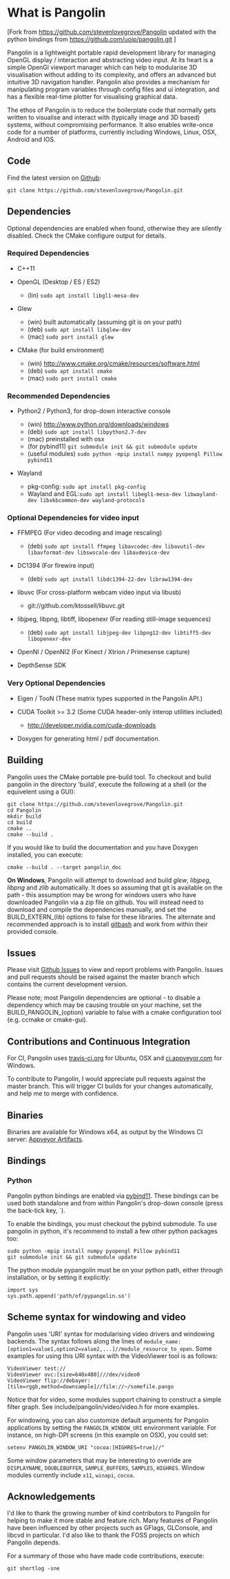 What is Pangolin
====================================

[Fork from https://github.com/stevenlovegrove/Pangolin updated with the python bindings from https://github.com/uoip/pangolin.git ]

Pangolin is a lightweight portable rapid development library for managing OpenGL
display / interaction and abstracting video input. At its heart is a simple
OpenGl viewport manager which can help to modularise 3D visualisation without
adding to its complexity, and offers an advanced but intuitive 3D navigation
handler. Pangolin also provides a mechanism for manipulating program variables
through config files and ui integration, and has a flexible real-time plotter
for visualising graphical data.

The ethos of Pangolin is to reduce the boilerplate code that normally
gets written to visualise and interact with (typically image and 3D
based) systems, without compromising performance. It also enables write-once
code for a number of platforms, currently including Windows, Linux, OSX, Android
and IOS.

## Code ##

Find the latest version on [Github](http://github.com/stevenlovegrove/Pangolin):

```
git clone https://github.com/stevenlovegrove/Pangolin.git
```

## Dependencies ##

Optional dependencies are enabled when found, otherwise they are silently disabled.
Check the CMake configure output for details.

### Required Dependencies ###

* C++11

* OpenGL (Desktop / ES / ES2)
  * (lin) `sudo apt install libgl1-mesa-dev`

* Glew
  * (win) built automatically (assuming git is on your path)
  * (deb) `sudo apt install libglew-dev`
  * (mac) `sudo port install glew`

* CMake (for build environment)
  * (win) http://www.cmake.org/cmake/resources/software.html
  * (deb) `sudo apt install cmake`
  * (mac) `sudo port install cmake`

### Recommended Dependencies ###

* Python2 / Python3, for drop-down interactive console
  * (win) http://www.python.org/downloads/windows
  * (deb) `sudo apt install libpython2.7-dev`
  * (mac) preinstalled with osx
  * (for pybind11) `git submodule init && git submodule update`
  * (useful modules) `sudo python -mpip install numpy pyopengl Pillow pybind11`

* Wayland
  * pkg-config: `sudo apt install pkg-config`
  * Wayland and EGL:`sudo apt install libegl1-mesa-dev libwayland-dev libxkbcommon-dev wayland-protocols`

### Optional Dependencies for video input ###

* FFMPEG (For video decoding and image rescaling)
  * (deb) `sudo apt install ffmpeg libavcodec-dev libavutil-dev libavformat-dev libswscale-dev libavdevice-dev`

* DC1394 (For firewire input)
  * (deb) `sudo apt install libdc1394-22-dev libraw1394-dev`

* libuvc (For cross-platform webcam video input via libusb)
  * git://github.com/ktossell/libuvc.git

* libjpeg, libpng, libtiff, libopenexr (For reading still-image sequences)
  * (deb) `sudo apt install libjpeg-dev libpng12-dev libtiff5-dev libopenexr-dev`

* OpenNI / OpenNI2 (For Kinect / Xtrion / Primesense capture)

* DepthSense SDK

### Very Optional Dependencies ###

* Eigen / TooN (These matrix types supported in the Pangolin API.)

* CUDA Toolkit >= 3.2 (Some CUDA header-only interop utilities included)
  * http://developer.nvidia.com/cuda-downloads

* Doxygen for generating html / pdf documentation.

## Building ##

Pangolin uses the CMake portable pre-build tool. To checkout and build pangolin in the
directory 'build', execute the following at a shell (or the equivelent using a GUI):

```
git clone https://github.com/stevenlovegrove/Pangolin.git
cd Pangolin
mkdir build
cd build
cmake ..
cmake --build .
```

If you would like to build the documentation and you have Doxygen installed, you
can execute:

```
cmake --build . --target pangolin_doc
```

**On Windows**, Pangolin will attempt to download and build *glew*, *libjpeg*, *libpng* and *zlib* automatically. It does so assuming that git is available on the path - this assumption may be wrong for windows users who have downloaded Pangolin via a zip file on github. You will instead need to download and compile the dependencies manually, and set the BUILD_EXTERN_(lib) options to false for these libraries. The alternate and recommended approach is to install [gitbash](https://git-scm.com/downloads) and work from within their provided console.

## Issues ##

Please visit [Github Issues](https://github.com/stevenlovegrove/Pangolin/issues) to view and report problems with Pangolin. Issues and pull requests should be raised against the master branch which contains the current development version.

Please note; most Pangolin dependencies are optional - to disable a dependency which may be causing trouble on your machine, set the BUILD_PANGOLIN_(option) variable to false with a cmake configuration tool (e.g. ccmake or cmake-gui).

## Contributions and Continuous Integration ##

For CI, Pangolin uses [travis-ci.org](https://travis-ci.org/stevenlovegrove/Pangolin) for Ubuntu, OSX and [ci.appveyor.com](https://ci.appveyor.com/project/stevenlovegrove/pangolin) for Windows.

To contribute to Pangolin, I would appreciate pull requests against the master branch. This will trigger CI builds for your changes automatically, and help me to merge with confidence.

## Binaries ##

Binaries are available for Windows x64, as output by the Windows CI server: [Appveyor Artifacts](https://ci.appveyor.com/project/stevenlovegrove/pangolin/build/artifacts).

## Bindings ##

### Python ###

Pangolin python bindings are enabled via [pybind11](www.pybind11.com). These bindings can be used both standalone and from within Pangolin's drop-down console (press the back-tick key, `).

To enable the bindings, you must checkout the pybind submodule. To use pangolin in python, it's recommend to install a few other python packages too:

```
sudo python -mpip install numpy pyopengl Pillow pybind11
git submodule init && git submodule update
```

The python module pypangolin must be on your python path, either through installation, or by setting it explicitly:

```
import sys
sys.path.append('path/of/pypangolin.so')
```

## Scheme syntax for windowing and video

Pangolin uses 'URI' syntax for modularising video drivers and windowing backends. The syntax follows along the lines of `module_name:[option1=value1,option2=value2,...]//module_resource_to_open`. Some examples for using this URI syntax with the VideoViewer tool is as follows:

```
VideoViewer test://
VideoViewer uvc:[size=640x480]///dev/video0
VideoViewer flip://debayer:[tile=rggb,method=downsample]//file://~/somefile.pango
```

Notice that for video, some modules support chaining to construct a simple filter graph. See include/pangolin/video/video.h for more examples.

For windowing, you can also customize default arguments for Pangolin applications by setting the `PANGOLIN_WINDOW_URI` environment variable. For instance, on high-DPI screens (in this example on OSX), you could set:


```
setenv PANGOLIN_WINDOW_URI "cocoa:[HIGHRES=true]//"
```

Some window parameters that may be interesting to override are `DISPLAYNAME`, `DOUBLEBUFFER`, `SAMPLE_BUFFERS`, `SAMPLES`, `HIGHRES`. Window modules currently include `x11`, `winapi`, `cocoa`.

## Acknowledgements ##

I'd like to thank the growing number of kind contributors to Pangolin for helping to make it more stable and feature rich. Many features of Pangolin have been influenced by other projects such as GFlags, GLConsole, and libcvd in particular. I'd also like to thank the FOSS projects on which Pangolin depends.

For a summary of those who have made code contributions, execute:

```
git shortlog -sne
```
